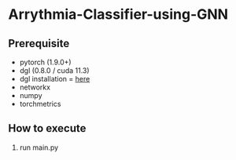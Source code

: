 # Arrythmia-Classifier-using-GNN

## Prerequisite

- pytorch (1.9.0+)
- dgl (0.8.0 / cuda 11.3)
- dgl installation = [here](https://www.dgl.ai/pages/start.html)
- networkx
- numpy
- torchmetrics

## How to execute 
1. run main.py